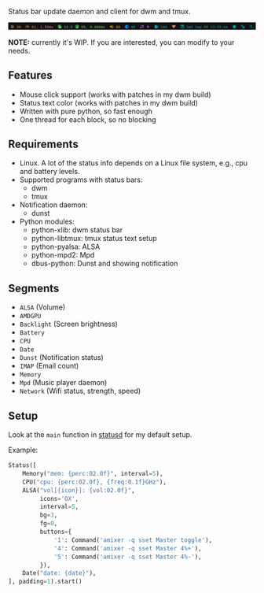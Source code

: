 Status bar update daemon and client for dwm and tmux.

![](./screenshot.png)

**NOTE:** currently it's WIP. If you are interested, you can modify to your needs.

## Features

- Mouse click support (works with patches in my dwm build)
- Status text color (works with patches in my dwm build)
- Written with pure python, so fast enough
- One thread for each block, so no blocking

## Requirements

- Linux. A lot of the status info depends on a Linux file system, e.g., cpu and battery levels.
- Supported programs with status bars:
  - dwm
  - tmux
- Notification daemon:
  - dunst
- Python modules:
  - python-xlib: dwm status bar
  - python-libtmux: tmux status text setup
  - python-pyalsa: ALSA
  - python-mpd2: Mpd
  - dbus-python: Dunst and showing notification

## Segments

- `ALSA` (Volume)
- `AMDGPU`
- `Backlight` (Screen brightness)
- `Battery`
- `CPU`
- `Date`
- `Dunst` (Notification status)
- `IMAP` (Email count)
- `Memory`
- `Mpd` (Music player daemon)
- `Network` (Wifi status, strength, speed)

## Setup

Look at the `main` function in [statusd](./statusd) for my default setup.

Example:

```py
Status([
    Memory("mem: {perc:02.0f}", interval=5),
    CPU("cpu: {perc:02.0f}, {freq:0.1f}GHz"),
    ALSA("vol[{icon}]: {vol:02.0f}",
         icons='OX',
         interval=5,
         bg=3,
         fg=0,
         buttons={
             '1': Command('amixer -q sset Master toggle'),
             '4': Command('amixer -q sset Master 4%+'),
             '5': Command('amixer -q sset Master 4%-'),
         }),
    Date("date: {date}"),
], padding=1).start()
```
